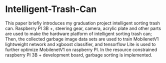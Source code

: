 # Intelligent-Trash-Can
This paper briefly introduces my graduation project intelligent sorting trash can. Raspberry PI 3B +, steering gear, camera, acrylic plate and other parts are used to make the hardware platform of intelligent sorting trash can; 
Then, the collected garbage image data sets are used to train MobilenetV1 lightweight network and xgboost classifier, and tensorflow Lite is used to further optimize MobilenetV1 on raspberry PI. In the resource constrained raspberry PI 3B + development board, garbage sorting is implemented.
